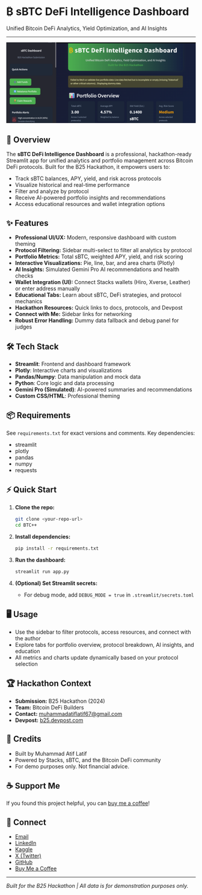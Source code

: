 # ₿ sBTC DeFi Intelligence Dashboard

Unified Bitcoin DeFi Analytics, Yield Optimization, and AI Insights

---

![Dashboard Screenshot](screenshot.png)

## 🚀 Overview

The **sBTC DeFi Intelligence Dashboard** is a professional, hackathon-ready Streamlit app for unified analytics and portfolio management across Bitcoin DeFi protocols. Built for the B25 Hackathon, it empowers users to:

- Track sBTC balances, APY, yield, and risk across protocols
- Visualize historical and real-time performance
- Filter and analyze by protocol
- Receive AI-powered portfolio insights and recommendations
- Access educational resources and wallet integration options

## ✨ Features

- **Professional UI/UX:** Modern, responsive dashboard with custom theming
- **Protocol Filtering:** Sidebar multi-select to filter all analytics by protocol
- **Portfolio Metrics:** Total sBTC, weighted APY, yield, and risk scoring
- **Interactive Visualizations:** Pie, line, bar, and area charts (Plotly)
- **AI Insights:** Simulated Gemini Pro AI recommendations and health checks
- **Wallet Integration (UI):** Connect Stacks wallets (Hiro, Xverse, Leather) or enter address manually
- **Educational Tabs:** Learn about sBTC, DeFi strategies, and protocol mechanics
- **Hackathon Resources:** Quick links to docs, protocols, and Devpost
- **Connect with Me:** Sidebar links for networking
- **Robust Error Handling:** Dummy data fallback and debug panel for judges

## 🛠️ Tech Stack

- **Streamlit**: Frontend and dashboard framework
- **Plotly**: Interactive charts and visualizations
- **Pandas/Numpy**: Data manipulation and mock data
- **Python**: Core logic and data processing
- **Gemini Pro (Simulated)**: AI-powered summaries and recommendations
- **Custom CSS/HTML**: Professional theming

## 📦 Requirements

See `requirements.txt` for exact versions and comments. Key dependencies:

- streamlit
- plotly
- pandas
- numpy
- requests

## ⚡ Quick Start

1. **Clone the repo:**

   ```sh
   git clone <your-repo-url>
   cd BTC++
   ```

2. **Install dependencies:**

   ```sh
   pip install -r requirements.txt
   ```

3. **Run the dashboard:**

   ```sh
   streamlit run app.py
   ```

4. **(Optional) Set Streamlit secrets:**
   - For debug mode, add `DEBUG_MODE = true` in `.streamlit/secrets.toml`

## 🖥️ Usage

- Use the sidebar to filter protocols, access resources, and connect with the author
- Explore tabs for portfolio overview, protocol breakdown, AI insights, and education
- All metrics and charts update dynamically based on your protocol selection

## 🏆 Hackathon Context

- **Submission:** B25 Hackathon (2024)
- **Team:** Bitcoin DeFi Builders
- **Contact:** muhammadatiflatif67@gmail.com
- **Devpost:** [b25.devpost.com](https://b25.devpost.com/)

## 🙏 Credits

- Built by Muhammad Atif Latif
- Powered by Stacks, sBTC, and the Bitcoin DeFi community
- For demo purposes only. Not financial advice.

## ☕ Support Me

If you found this project helpful, you can [buy me a coffee](https://buymeacoffee.com/muhammadatiflatif)!

## 🔗 Connect

- [Email](mailto:muhammadatiflatif67@gmail.com)
- [LinkedIn](https://www.linkedin.com/in/muhammad-atif-latif-13a171318?utm_source=share&utm_campaign=share_via&utm_content=profile&utm_medium=android_app)
- [Kaggle](https://www.kaggle.com/muhammadatiflatif)
- [X (Twitter)](https://x.com/mianatif5867?s=09)
- [GitHub](https://github.com/M-Atif-Latif)
- [Buy Me a Coffee](https://buymeacoffee.com/muhammadatiflatif)

---

*Built for the B25 Hackathon | All data is for demonstration purposes only.*

